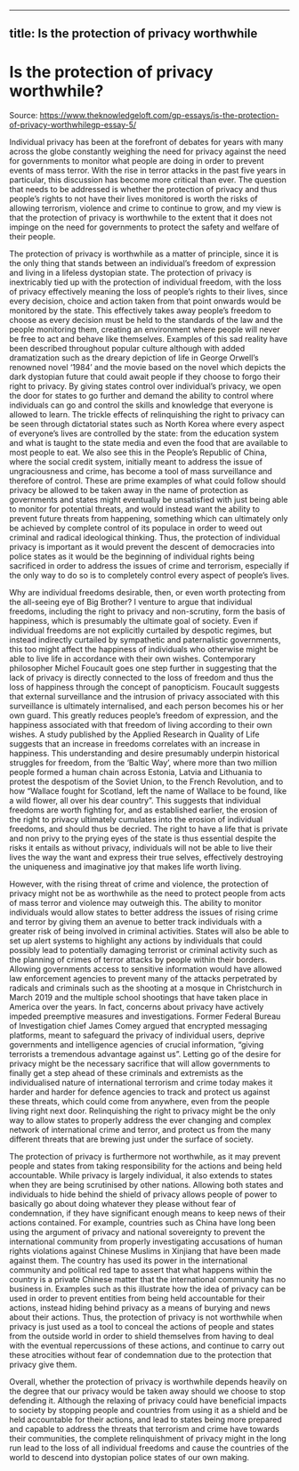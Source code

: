 
---
title: Is the protection of privacy worthwhile
---
# Is the protection of privacy worthwhile?

Source: https://www.theknowledgeloft.com/gp-essays/is-the-protection-of-privacy-worthwhilegp-essay-5/

Individual privacy has been at the forefront of debates for years with many across the globe constantly weighing the need for privacy against the need for governments to monitor what people are doing in order to prevent events of mass terror. With the rise in terror attacks in the past five years in particular, this discussion has become more critical than ever. The question that needs to be addressed is whether the protection of privacy and thus people’s rights to not have their lives monitored is worth the risks of allowing terrorism, violence and crime to continue to grow, and my view is that the protection of privacy is worthwhile to the extent that it does not impinge on the need for governments to protect the safety and welfare of their people.

The protection of privacy is worthwhile as a matter of principle, since it is the only thing that stands between an individual’s freedom of expression and living in a lifeless dystopian state. The protection of privacy is inextricably tied up with the protection of individual freedom, with the loss of privacy effectively meaning the loss of people’s rights to their lives, since every decision, choice and action taken from that point onwards would be monitored by the state. This effectively takes away people’s freedom to choose as every decision must be held to the standards of the law and the people monitoring them, creating an environment where people will never be free to act and behave like themselves. Examples of this sad reality have been described throughout popular culture although with added dramatization such as the dreary depiction of life in George Orwell’s renowned novel ‘1984’ and the movie based on the novel which depicts the dark dystopian future that could await people if they choose to forgo their right to privacy. By giving states control over individual’s privacy, we open the door for states to go further and demand the ability to control where individuals can go and control the skills and knowledge that everyone is allowed to learn. The trickle effects of relinquishing the right to privacy can be seen through dictatorial states such as North Korea where every aspect of everyone’s lives are controlled by the state: from the education system and what is taught to the state media and even the food that are available to most people to eat. We also see this in the People’s Republic of China, where the social credit system, initially meant to address the issue of ungraciousness and crime, has become a tool of mass surveillance and therefore of control. These are prime examples of what could follow should privacy be allowed to be taken away in the name of protection as governments and states might eventually be unsatisfied with just being able to monitor for potential threats, and would instead want the ability to prevent future threats from happening, something which can ultimately only be achieved by complete control of its populace in order to weed out criminal and radical ideological thinking. Thus, the protection of individual privacy is important as it would prevent the descent of democracies into police states as it would be the beginning of individual rights being sacrificed in order to address the issues of crime and terrorism, especially if the only way to do so is to completely control every aspect of people’s lives.

Why are individual freedoms desirable, then, or even worth protecting from the all-seeing eye of Big Brother? I venture to argue that individual freedoms, including the right to privacy and non-scrutiny, form the basis of happiness, which is presumably the ultimate goal of society. Even if individual freedoms are not explicitly curtailed by despotic regimes, but instead indirectly curtailed by sympathetic and paternalistic governments, this too might affect the happiness of individuals who otherwise might be able to live life in accordance with their own wishes. Contemporary philosopher Michel Foucault goes one step further in suggesting that the lack of privacy is directly connected to the loss of freedom and thus the loss of happiness through the concept of panopticism. Foucault suggests that external surveillance and the intrusion of privacy associated with this surveillance is ultimately internalised, and each person becomes his or her own guard. This greatly reduces people’s freedom of expression, and the happiness associated with that freedom of living according to their own wishes. A study published by the Applied Research in Quality of Life suggests that an increase in freedoms correlates with an increase in happiness. This understanding and desire presumably underpin historical struggles for freedom, from the ‘Baltic Way’, where more than two million people formed a human chain across Estonia, Latvia and Lithuania to protest the despotism of the Soviet Union, to the French Revolution, and to how “Wallace fought for Scotland, left the name of Wallace to be found, like a wild flower, all over his dear country”. This suggests that individual freedoms are worth fighting for, and as established earlier, the erosion of the right to privacy ultimately cumulates into the erosion of individual freedoms, and should thus be decried. The right to have a life that is private and non privy to the prying eyes of the state is thus essential despite the risks it entails as without privacy, individuals will not be able to live their lives the way the want and express their true selves, effectively destroying the uniqueness and imaginative joy that makes life worth living.

However, with the rising threat of crime and violence, the protection of privacy might not be as worthwhile as the need to protect people from acts of mass terror and violence may outweigh this. The ability to monitor individuals would allow states to better address the issues of rising crime and terror by giving them an avenue to better track individuals with a greater risk of being involved in criminal activities. States will also be able to set up alert systems to highlight any actions by individuals that could possibly lead to potentially damaging terrorist or criminal activity such as the planning of crimes of terror attacks by people within their borders. Allowing governments access to sensitive information would have allowed law enforcement agencies to prevent many of the attacks perpetrated by radicals and criminals such as the shooting at a mosque in Christchurch in March 2019 and the multiple school shootings that have taken place in America over the years. In fact, concerns about privacy have actively impeded preemptive measures and investigations. Former Federal Bureau of Investigation chief James Comey argued that encrypted messaging platforms, meant to safeguard the privacy of individual users, deprive governments and intelligence agencies of crucial information, “giving terrorists a tremendous advantage against us”. Letting go of the desire for privacy might be the necessary sacrifice that will allow governments to finally get a step ahead of these criminals and extremists as the individualised nature of international terrorism and crime today makes it harder and harder for defence agencies to track and protect us against these threats, which could come from anywhere, even from the people living right next door. Relinquishing the right to privacy might be the only way to allow states to properly address the ever changing and complex network of international crime and terror, and protect us from the many different threats that are brewing just under the surface of society.

The protection of privacy is furthermore not worthwhile, as it may prevent people and states from taking responsibility for the actions and being held accountable. While privacy is largely individual, it also extends to states when they are being scrutinised by other nations. Allowing both states and individuals to hide behind the shield of privacy allows people of power to basically go about doing whatever they please without fear of condemnation, if they have significant enough means to keep news of their actions contained. For example, countries such as China have long been using the argument of privacy and national sovereignty to prevent the international community from properly investigating accusations of human rights violations against Chinese Muslims in Xinjiang that have been made against them. The country has used its power in the international community and political red tape to assert that what happens within the country is a private Chinese matter that the international community has no business in. Examples such as this illustrate how the idea of privacy can be used in order to prevent entities from being held accountable for their actions, instead hiding behind privacy as a means of burying and news about their actions. Thus, the protection of privacy is not worthwhile when privacy is just used as a tool to conceal the actions of people and states from the outside world in order to shield themselves from having to deal with the eventual repercussions of these actions, and continue to carry out these atrocities without fear of condemnation due to the protection that privacy give them.

Overall, whether the protection of privacy is worthwhile depends heavily on the degree that our privacy would be taken away should we choose to stop defending it. Although the relaxing of privacy could have beneficial impacts to society by stopping people and countries from using it as a shield and be held accountable for their actions, and lead to states being more prepared and capable to address the threats that terrorism and crime have towards their communities, the complete relinquishment of privacy might in the long run lead to the loss of all individual freedoms and cause the countries of the world to descend into dystopian police states of our own making.